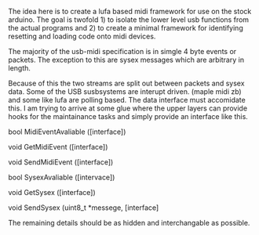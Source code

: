 The idea here is to create a lufa based midi framework for use on the stock arduino. 
The goal is twofold 1) to isolate the lower level usb functions from the actual programs
and 2) to create a minimal framework for identifying resetting and loading code onto 
midi devices. 

The majority of the usb-midi specification is in simgle 4 byte events or packets. 
The exception to this are sysex messages which are arbitrary in length. 

Because of this the two streams are split out between packets and sysex data. Some of the USB susbsystems are
interupt driven. (maple midi zb) and some like lufa are polling based. The data interface must accomidate this.
I am trying to arrive at some glue where the upper layers can provide hooks for the maintainance tasks and 
simply provide an interface like this.

bool MidiEventAvaliable ([interface])

void GetMidiEvent ([interface])

void SendMidiEvent ([interface])

bool SysexAvaliable ([intervace])

void GetSysex ([interface])

void SendSysex (uint8_t *messege, [interface]

The remaining details should be as hidden and interchangable as possible.




